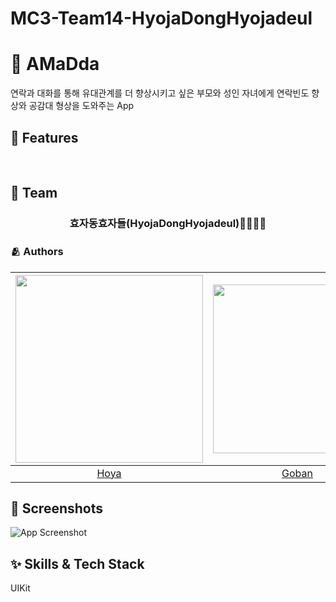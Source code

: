 # MC3-Team14-HyojaDongHyojadeul

# 📱 AMaDda

연락과 대화를 통해 유대관계를 더 향상시키고 싶은 부모와 성인 자녀에게 연락빈도 향상와 공감대 형상을 도와주는 App <br/>

## 📌 Features
<br/>

## 👥 Team

<div align="center">

### 효자동효자들(HyojaDongHyojadeul)👨‍👩‍👧‍👦

</div>

### 🫂 Authors

|<img src="https://github.com/dangsal.png" width="300">|<img src="https://github.com/Gobans.png" width="270">|<img src="https://github.com/seongmin221.png" width="300">|<img src="https://github.com/SH0123.png" width="250">|<img src="https://github.com/glitterer.png" width="290">|
|:-:|:-:|:-:|:-:|:-:|
|[Hoya](https://github.com/dangsal)|[Goban](https://github.com/Gobans)|[Id](https://github.com/seongmin221)|[Raymond](https://github.com/SH0123)|[Oz](https://github.com/glitterer)|

## 🌃 Screenshots

![App Screenshot](https://dummyimage.com/250x500/000/fff.png)


## ✨ Skills & Tech Stack
UIKit
